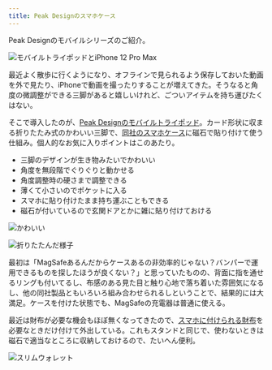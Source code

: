 ```yaml
---
title: Peak Designのスマホケース
---
```

Peak Designのモバイルシリーズのご紹介。

![](https://lh6.googleusercontent.com/HO9-WGX03jSn9NlPDWwuFGSzp1Q_geVwSM3dyamp6YmWil0DS-7oaPIMdVfWQqlgBqU2eTNqWSJM4i18U57P0B8MXyhSvuRLvYcYUEuf-RYTeCQC-5B9fhtgHtwAAC196wwWLK-sa3vkcApxDlByCg "モバイルトライポッドとiPhone 12 Pro Max")

最近よく散歩に行くようになり、オフラインで見られるよう保存しておいた動画を外で見たり、iPhoneで動画を撮ったりすることが増えてきた。そうなると角度の微調整ができる三脚があると嬉しいけれど、ごついアイテムを持ち運びたくはない。

そこで導入したのが、[Peak Designのモバイルトライポッド](https://www.amazon.co.jp/dp/B09FRZPLL3)。カード形状に収まる折りたたみ式のかわいい三脚で、[同社のスマホケース](https://www.amazon.co.jp/dp/B09FP3HP7Z?)に磁石で貼り付けて使う仕組み。個人的なお気に入りポイントはこのあたり。

*   三脚のデザインが生き物みたいでかわいい
*   角度を無段階でぐりぐりと動かせる
*   角度調整時の硬さまで調整できる
*   薄くて小さいのでポケットに入る
*   スマホに貼り付けたまま持ち運ぶこともできる
*   磁石が付いているので玄関ドアとかに雑に貼り付けておける

![](https://lh3.googleusercontent.com/iwgrsVfymE2jSjHwKhrezX6OpWl6rxHLKtR0zaLjN_I-02w0feO9cudL3uXZj2B2jfWAui83JUmlMY19Vq0h0IHKLmDjtOfG47Sx8faa_ed2zkxAxvoJ9bgT2Ic2kmdQZFH1dF6BuWWYrreufSTMkQ "かわいい")

![](https://lh4.googleusercontent.com/F7pFmlS_NzCmS-g1e_M8FUJrgL8rDroKnsgEs4yGOqRbEMsPOhpZXo_-mhUYgpsyJB2O1x95U7TEAwpnXP7K0OUn4a2BDAKdw8Y-QfSdZbVXHb5ApJALgE5G-XbVwjKnQAZqijIX8oRSK-OI-StXnw "折りたたんだ様子")

最初は「MagSafeあるんだからケースあるの非効率的じゃない？バンパーで運用できるものを探したほうが良くない？」と思っていたものの、背面に指を通せるリングも付いてるし、布感のある見た目と触り心地で落ち着いた雰囲気になるし、他の同社製品ともいろいろ組み合わせられるしということで、結果的には大満足。ケースを付けた状態でも、MagSafeの充電器は普通に使える。

最近は財布が必要な機会もほぼ無くなってきたので、[スマホに付けられる財布](https://www.amazon.co.jp/dp/B09FSGW671)を必要なときだけ付けて外出している。これもスタンドと同じで、使わないときは磁石で適当なところに収納しておけるので、たいへん便利。

![](https://lh4.googleusercontent.com/vOwYbuC9AFvTrr1lf3x7FhFqHu5v866fj5MAro6Xf1LnnMtDkWThkbzoUfQx-cAf90XdE6I5nKrj7rhvy9GM0ItY7k7yujk12ta-iaQvHjeYrlArFfXpopQtxs7hDXiTfm0wqDNGRawEGCKM6ZXzMA "スリムウォレット")
